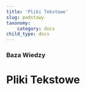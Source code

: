 ```yaml
---
title: 'Pliki Tekstowe'
slug: podstawy
taxonomy:
    category: docs
child_type: docs
---
```


### Baza Wiedzy

# Pliki Tekstowe
